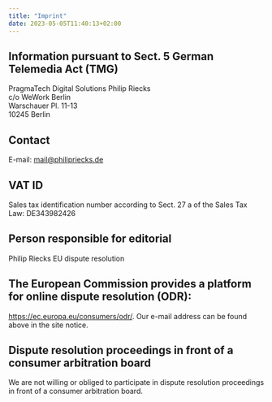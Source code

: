 ```yaml
---
title: "Imprint"
date: 2023-05-05T11:40:13+02:00
---
```


## Information pursuant to Sect. 5 German Telemedia Act (TMG)

PragmaTech Digital Solutions Philip Riecks\
c/o WeWork Berlin\
Warschauer Pl. 11-13\
10245 Berlin

## Contact

E-mail: mail@philipriecks.de

## VAT ID

Sales tax identification number according to Sect. 27 a of the Sales Tax Law: DE343982426

## Person responsible for editorial

Philip Riecks
EU dispute resolution

## The European Commission provides a platform for online dispute resolution (ODR):

https://ec.europa.eu/consumers/odr/.
Our e-mail address can be found above in the site notice.

## Dispute resolution proceedings in front of a consumer arbitration board

We are not willing or obliged to participate in dispute resolution proceedings in front of a consumer
arbitration board.
